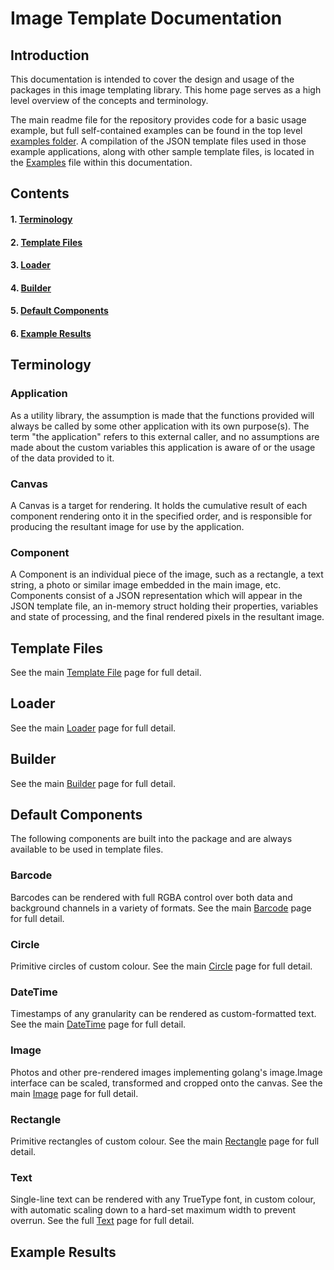 # Image Template Documentation

## Introduction
This documentation is intended to cover the design and usage of the packages in this image templating library. This home page serves as a high level overview of the concepts and terminology.

The main readme file for the repository provides code for a basic usage example, but full self-contained examples can be found in the top level [examples folder](../examples). A compilation of the JSON template files used in those example applications, along with other sample template files, is located in the [Examples](Examples.md) file within this documentation.

## Contents

#### 1. [Terminology](#Terminology)
#### 2. [Template Files](#Template-Files)
#### 3. [Loader](#Loader)
#### 4. [Builder](#Builder)
#### 5. [Default Components](#Default-Components)
#### 6. [Example Results](#Example-Results)

## Terminology

### Application
As a utility library, the assumption is made that the functions provided will always be called by some other application with its own purpose(s). The term "the application" refers to this external caller, and no assumptions are made about the custom variables this application is aware of or the usage of the data provided to it.

### Canvas
A Canvas is a target for rendering. It holds the cumulative result of each component rendering onto it in the specified order, and is responsible for producing the resultant image for use by the application.

### Component
A Component is an individual piece of the image, such as a rectangle, a text string, a photo or similar image embedded in the main image, etc. Components consist of a JSON representation which will appear in the JSON template file, an in-memory struct holding their properties, variables and state of processing, and the final rendered pixels in the resultant image.

## Template Files
See the main [Template File](TemplateFile.md) page for full detail.

## Loader
See the main [Loader](Loader.md) page for full detail.

## Builder
See the main [Builder](Builder.md) page for full detail.

## Default Components
The following components are built into the package and are always available to be used in template files.

### Barcode
Barcodes can be rendered with full RGBA control over both data and background channels in a variety of formats. See the main [Barcode](Barcode.md) page for full detail.

### Circle
Primitive circles of custom colour. See the main [Circle](Circle.md) page for full detail.

### DateTime
Timestamps of any granularity can be rendered as custom-formatted text. See the main [DateTime](DateTime.md) page for full detail.

### Image
Photos and other pre-rendered images implementing golang's image.Image interface can be scaled, transformed and cropped onto the canvas. See the main [Image](Image.md) page for full detail.

### Rectangle
Primitive rectangles of custom colour. See the main [Rectangle](Rectangle.md) page for full detail.

### Text
Single-line text can be rendered with any TrueType font, in custom colour, with automatic scaling down to a hard-set maximum width to prevent overrun. See the full [Text](Text.md) page for full detail.


## Example Results